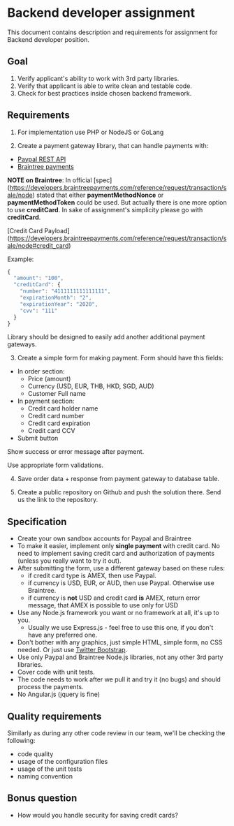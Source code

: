# Backend developer assignment

This document contains description and requirements for assignment for Backend developer position.

## Goal

1. Verify applicant's ability to work with 3rd party libraries.
2. Verify that applicant is able to write clean and testable code.
3. Check for best practices inside chosen backend framework.

## Requirements

1. For implementation use PHP or NodeJS or GoLang

2. Create a payment gateway library, that can handle payments with:

- [Paypal REST API](https://github.com/paypal/rest-api-sdk-nodejs)
- [Braintree payments](https://www.braintreepayments.com/docs/node/)

**NOTE on Braintree**:
In official [spec] (https://developers.braintreepayments.com/reference/request/transaction/sale/node) stated that either **paymentMethodNonce** or **paymentMethodToken** could be used. But actually there is one more option to use **creditCard**. In sake of assignment's simplicity please go with **creditCard**.

[Credit Card Payload] (https://developers.braintreepayments.com/reference/request/transaction/sale/node#credit_card)

Example:

```javascript
{
  "amount": "100",
  "creditCard": {
    "number": "4111111111111111",
    "expirationMonth": "2",
    "expirationYear": "2020",
    "cvv": "111"
  }
}
```

Library should be designed to easily add another additional payment gateways.

3. Create a simple form for making payment. Form should have this fields:

- In order section:
  - Price (amount)
  - Currency (USD, EUR, THB, HKD, SGD, AUD)
  - Customer Full name
- In payment section:
  - Credit card holder name
  - Credit card number
  - Credit card expiration
  - Credit card CCV
- Submit button

Show success or error message after payment.

Use appropriate form validations.

4. Save order data + response from payment gateway to database table.

5. Create a public repository on Github and push the solution there. Send us the link to the repository.

## Specification

- Create your own sandbox accounts for Paypal and Braintree
- To make it easier, implement only **single payment** with credit card. No need to implement saving credit card and authorization of payments (unless you really want to try it out).
- After submitting the form, use a different gateway based on these rules:
  - if credit card type is AMEX, then use Paypal.
  - if currency is USD, EUR, or AUD, then use Paypal. Otherwise use Braintree.
  - if currency is **not** USD and credit card **is** AMEX, return error message, that AMEX is possible to use only for USD
- Use any Node.js framework you want or no framework at all, it's up to you.
  - Usually we use Express.js - feel free to use this one, if you don't have any preferred one.
- Don't bother with any graphics, just simple HTML, simple form, no CSS needed. Or just use [Twitter Bootstrap](http://getbootstrap.com).
- Use only Paypal and Braintree Node.js libraries, not any other 3rd party libraries.
- Cover code with unit tests.
- The code needs to work after we pull it and try it (no bugs) and should process the payments.
- No Angular.js (jquery is fine)

## Quality requirements

Similarly as during any other code review in our team, we'll be checking the following:

- code quality
- usage of the configuration files
- usage of the unit tests
- naming convention

## Bonus question

- How would you handle security for saving credit cards?
